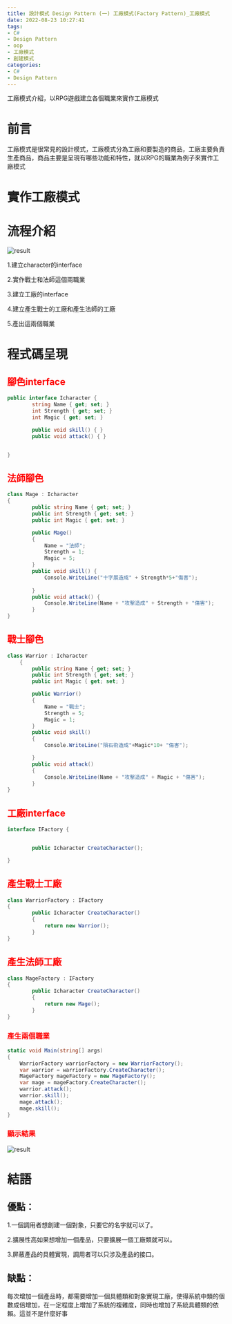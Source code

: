```yaml
---
title: 設計模式 Design Pattern (一) 工廠模式(Factory Pattern)_工廠模式
date: 2022-08-23 10:27:41
tags: 
- C#
- Design Pattern
- oop
- 工廠模式
- 創建模式
categories: 
- C#
- Design Pattern
---
```



工廠模式介紹，以RPG遊戲建立各個職業來實作工廠模式

# 前言
工廠模式是很常見的設計模式，工廠模式分為工廠和要製造的商品，工廠主要負責生產商品，商品主要是呈現有哪些功能和特性，就以RPG的職業為例子來實作工廠模式

<!--more-->


# 實作工廠模式
# 流程介紹

![result](../image/designpattern/designpattern-factory-2_1.png "result")

1.建立character的interface

2.實作戰士和法師這個兩職業

3.建立工廠的interface

4.建立產生戰士的工廠和產生法師的工廠

5.產出這兩個職業


# 程式碼呈現

<h2 style="color:red">腳色interface</h2>



```C#
public interface Icharacter {
        string Name { get; set; }
        int Strength { get; set; }
        int Magic { get; set; } 

        public void skill() { }
        public void attack() { }


}
```

<h2 style="color:red">法師腳色</h2>

```C#
class Mage : Icharacter
{
        public string Name { get; set; }
        public int Strength { get; set; }
        public int Magic { get; set; }

        public Mage()
        {
            Name = "法師";
            Strength = 1;
            Magic = 5;
        }
        public void skill() {
            Console.WriteLine("十字展造成" + Strength*5+"傷害");
        
        }
        public void attack() {
            Console.WriteLine(Name + "攻擊造成" + Strength + "傷害");
        }
}
```

<h2 style="color:red">戰士腳色</h2>

```C#
class Warrior : Icharacter
    {
        public string Name { get; set; }
        public int Strength { get; set; }
        public int Magic { get; set; }

        public Warrior()
        {
            Name = "戰士";
            Strength = 5;
            Magic = 1;
        }
        public void skill()
        {
            Console.WriteLine("隕石術造成"+Magic*10+ "傷害");

        }
        public void attack()
        {
            Console.WriteLine(Name + "攻擊造成" + Magic + "傷害");
        }
}
```

<h2 style="color:red">工廠interface</h2>

```C#
interface IFactory {


        public Icharacter CreateCharacter();

}
```

<h2 style="color:red">產生戰士工廠</h2>

```C#
class WarriorFactory : IFactory
{
        public Icharacter CreateCharacter()
        {
            return new Warrior();
        }
}
```


<h2 style="color:red">產生法師工廠</h2>

```C#
class MageFactory : IFactory
{
        public Icharacter CreateCharacter()
        {
            return new Mage();
        }
}
```


<h3 style="color:red">產生兩個職業</h3>


```C#
static void Main(string[] args)
{
    WarriorFactory warriorFactory = new WarriorFactory();
    var warrior = warriorFactory.CreateCharacter();
    MageFactory mageFactory = new MageFactory();
    var mage = mageFactory.CreateCharacter();
    warrior.attack();
    warrior.skill();
    mage.attack();
    mage.skill();
}
```

<h3 style="color:red">顯示結果</h3>

![result](../image/designpattern/designpattern-factory-2_2.png "result")




# 結語

## 優點：
1.一個調用者想創建一個對象，只要它的名字就可以了。 

2.擴展性高如果想增加一個產品，只要擴展一個工廠類就可以。

3.屏蔽產品的具體實現，調用者可以只涉及產品的接口。
## 缺點：
每次增加一個產品時，都需要增加一個具體類和對象實現工廠，使得系統中類的個數成倍增加，在一定程度上增加了系統的複雜度，同時也增加了系統具體類的依賴。這並不是什麼好事